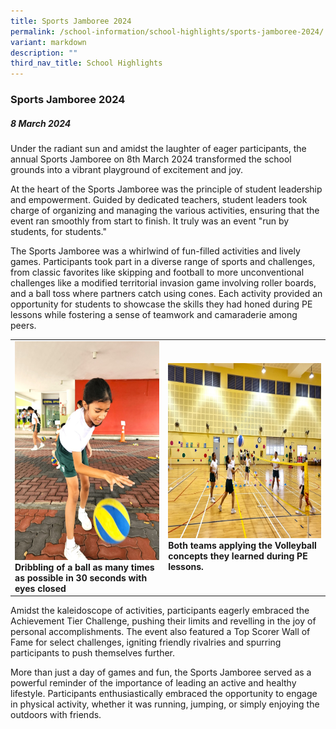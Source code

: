 ```yaml
---
title: Sports Jamboree 2024
permalink: /school-information/school-highlights/sports-jamboree-2024/
variant: markdown
description: ""
third_nav_title: School Highlights
---
```

### Sports Jamboree 2024

##### 8 March 2024

Under the radiant sun and amidst the laughter of eager participants, the annual Sports Jamboree on 8th March 2024 transformed the school grounds into a vibrant playground of excitement and joy.

At the heart of the Sports Jamboree was the principle of student leadership and empowerment. Guided by dedicated teachers, student leaders took charge of organizing and managing the various activities, ensuring that the event ran smoothly from start to finish. It truly was an event "run by students, for students."

The Sports Jamboree was a whirlwind of fun-filled activities and lively games. Participants took part in a diverse range of sports and challenges, from classic favorites like skipping and football to more unconventional challenges like a modified territorial invasion game involving roller boards, and a ball toss where partners catch using cones. Each activity provided an opportunity for students to showcase the skills they had honed during PE lessons while fostering a sense of teamwork and camaraderie among peers.

<table>
<tbody><tr>
		<td><img alt="childday01" src="/images/Sports%20Jamboree%202024/dribble.jpg" style="width:400px;height:350px;"><b>Dribbling of a ball as many times as possible in 30 seconds with eyes closed</b></td>
		<td><img alt="childday02" src="/images/Sports%20Jamboree%202024/volleyball.jpg" style="width:450px;height:280px;"><b>Both teams applying the Volleyball concepts they learned during PE lessons.</b></td>
</tr></tbody></table>

Amidst the kaleidoscope of activities, participants eagerly embraced the Achievement Tier Challenge, pushing their limits and revelling in the joy of personal accomplishments. The event also featured a Top Scorer Wall of Fame for select challenges, igniting friendly rivalries and spurring participants to push themselves further. 

More than just a day of games and fun, the Sports Jamboree served as a powerful reminder of the importance of leading an active and healthy lifestyle. Participants enthusiastically embraced the opportunity to engage in physical activity, whether it was running, jumping, or simply enjoying the outdoors with friends.